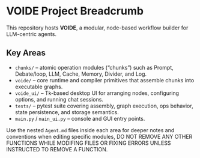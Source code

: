# VOIDE Project Breadcrumb

This repository hosts **VOIDE**, a modular, node-based workflow builder for LLM-centric agents.

## Key Areas
- `chunks/` – atomic operation modules (“chunks”) such as Prompt, Debate/loop, LLM, Cache, Memory, Divider, and Log.
- `voide/` – core runtime and compiler primitives that assemble chunks into executable graphs.
- `voide_ui/` – Tk-based desktop UI for arranging nodes, configuring options, and running chat sessions.
- `tests/` – pytest suite covering assembly, graph execution, ops behavior, state persistence, and storage semantics.
- `main.py` / `main_ui.py` – console and GUI entry points.

Use the nested `Agent.md` files inside each area for deeper notes and conventions when editing specific modules, DO
NOT REMOVE ANY OTHER FUNCTIONS WHILE MODIFING FILES OR FIXING ERRORS UNLESS INSTRUCTED TO REMOVE A FUNCTION. 
